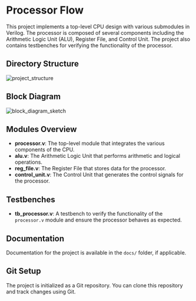 # Processor Flow

This project implements a top-level CPU design with various submodules in Verilog. The processor is composed of several components including the Arithmetic Logic Unit (ALU), Register File, and Control Unit. The project also contains testbenches for verifying the functionality of the processor.

## Directory Structure

![project_structure](https://github.com/user-attachments/assets/73f451ab-a7df-4241-b087-8115b8e351e4)

## Block Diagram

![block_diagram_sketch](https://github.com/user-attachments/assets/da8d68c6-8445-467e-bee3-6d8c5f7c98db)


## Modules Overview

- **processor.v**: The top-level module that integrates the various components of the CPU.
- **alu.v**: The Arithmetic Logic Unit that performs arithmetic and logical operations.
- **reg_file.v**: The Register File that stores data for the processor.
- **control_unit.v**: The Control Unit that generates the control signals for the processor.

## Testbenches

- **tb_processor.v**: A testbench to verify the functionality of the `processor.v` module and ensure the processor behaves as expected.

## Documentation

Documentation for the project is available in the `docs/` folder, if applicable.

## Git Setup

The project is initialized as a Git repository. You can clone this repository and track changes using Git.
